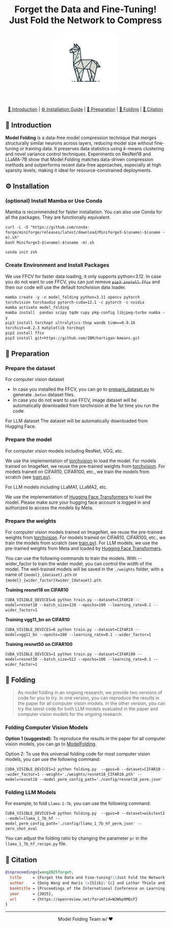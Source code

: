 
<div align="center">
  <h1>Forget the Data and Fine-Tuning! Just Fold the Network to Compress</h1>
  <img src="docs/imgs/model_folding_logo.png" width="200" alt="Model Folding favicon" style="border-radius: 5%;"><br />
<a href="https://openreview.net/forum?id=W2Wkp9MQsF" target="_blank"><img src="https://img.shields.io/badge/OpenReview-B31B1B?style=for-the-badge&logo=arxiv&logoColor=white" alt=""></a>
<a href="https://wangdongdong.wang/publication/modelfolding" target="_blank"><img src="https://img.shields.io/badge/Paper_Homepage-4A154B?style=for-the-badge&logo=Openreview&logoColor=white" alt=""></a>
<a href="https://github.com/nanguoyu/model-folding" target="_blank"><img src="https://img.shields.io/badge/GitHub-100000?style=for-the-badge&logo=github&logoColor=white" alt=""></a> <br />

 <a href="#model-folding">🎉 Introduction</a> | <a href="#Installation">⚙️ Installation Guide</a> | <a href="#Preparation">📂 Preparation</a> | <a href="#Folding">🔄 Folding</a> | <a href="#citation">📑 Citation</a>

</div>



<h2 id="model-folding">🎉 Introduction</h2>

**Model Folding** is a data-free model compression technique that merges structurally similar neurons across layers, reducing model size without fine-tuning or training data. It preserves data statistics using $k$-means clustering and novel variance control techniques. Experiments on ResNet18 and LLaMA-7B show that Model Folding matches data-driven compression methods and outperforms recent data-free approaches, especially at high sparsity levels, making it ideal for resource-constrained deployments.

<h2 id="Installation"> ⚙️ Installation</h2>

### (optional) Install Mamba or Use Conda

Mamba is recommended for faster installation. You can also use Conda for all the packages. They are functionally equivalent.

```Shell
curl -L -O "https://github.com/conda-forge/miniforge/releases/latest/download/Miniforge3-$(uname)-$(uname -m).sh"
bash Miniforge3-$(uname)-$(uname -m).sh
```

```Shell
conda init zsh
```

### Create Environment and Install Packages

We use FFCV for faster data loading, it only supports python<3.12. In case you do not want to use FFCV, you can just remove ~~`pip3 install ffcv`~~ and then our code will use the default torchvision data loader.

```Shell
mamba create -y -n model_folding python=3.11 opencv pytorch torchvision torchaudio pytorch-cuda=12.1 -c pytorch -c nvidia
mamba activate model_folding
mamba install  pandas scipy tqdm cupy pkg-config libjpeg-turbo numba -y
pip3 install torchopt ultralytics-thop wandb timm==0.9.16 torchist==0.2.3 matplotlib torchopt
pip3 install ffcv
pip3 install git+https://github.com/IBM/hartigan-kmeans.git
```

<h2 id="Preparation"> 📂 Preparation</h2>

### Prepare the dataset

For computer vision dataset
- In case you installed the FFCV, you can go to [prepare_dataset.py](./prepare_dataset.py) to generate `.beton` dataset files.
- In case you do not want to use FFCV, image dataset will be automatically downloaded from torchvision at the 1st time you run the code.

For LLM dataset
The dataset will be automatically downloaded from Hugging Face.

### Prepare the model

For computer vision models including ResNet, VGG, etc.

We use the implementation of [torchvision](https://github.com/pytorch/vision/tree/main) to load the model. For models trained on ImageNet, we reuse the pre-trained weights from [torchvision](https://github.com/pytorch/vision/tree/main).
For models trained on CIFAR10, CIFAR100, etc., we train the models from scratch (see [train.py](./train.py)).

For LLM models including LLaMA1, LLaMA2, etc.

We use the implementation of [Hugging Face Transformers](https://github.com/huggingface/transformers) to load the model. Please make sure your hugging face account is logged in and authorized to access the models by Meta.

### Prepare the weights

For computer vision models trained on ImageNet, we reuse the pre-trained weights from [torchvision](https://github.com/pytorch/vision/tree/main).
For models trained on CIFAR10, CIFAR100, etc., we train the models from scratch (see [train.py](./train.py)).
For LLM models, we use the pre-trained weights from Meta and loaded by [Hugging Face Transformers](https://github.com/huggingface/transformers).

You can use the following commands to train the models. With --wider_factor to train the wider model, you can control the width of the model.
The well-trained models will be saved in the `./weights` folder, with a name of `{model}_{dataset}.pth` or `{model}_{wider_factor}Xwider_{dataset}.pth`.

**Training resnet18 on CIFAR10**
```Shell
CUDA_VISIBLE_DEVICES=6 python train.py --dataset=CIFAR10 --model=resnet18 --batch_size=128 --epochs=100 --learning_rate=0.1 --wider_factor=1
```

**Training vgg11_bn on CIFAR10**
```Shell
CUDA_VISIBLE_DEVICES=6 python train.py --dataset=CIFAR10 --model=vgg11_bn --epochs=100 --learning_rate=0.1 --wider_factor=1
```

**Training resnet50 on CIFAR100**
```Shell
CUDA_VISIBLE_DEVICES=1 python train.py --dataset=CIFAR100 --model=resnet50 --batch_size=512 --epochs=100 --learning_rate=0.1 --wider_factor=1
```

<h2 id="Folding"> 🔄 Folding</h2>


> As model folding in an ongoing research, we provide two versions of code for you to try.
> In one version, you can reproduce the results in the paper for all computer vision models. 
> In the other version, you can try the latest code for both LLM models evaluated in the paper and computer vision models for the ongoing research.


### Folding Computer Vision Models

**Option 1 (suggested)**: To reproduce the results in the paper for all computer vision models, you can go to [ModelFolding](https://github.com/marza96/ModelFolding).

Option 2: To use this universal folding code for most computer vision models, you can use the following command:
```Shell
CUDA_VISIBLE_DEVICES=2 python folding.py  --gpus=0 --dataset=CIFAR10 --wider_factor=1 --weight='./weights/resnet18_CIFAR10.pth' --model=resnet18 --model_perm_config_path='./config/resnet18_perm.json'
```


### Folding LLM Models
For example, to fold `Llama-1-7b`, you can use the following command:
```Shell
CUDA_VISIBLE_DEVICES=0 python folding.py  --gpus=0 --dataset=wikitext2  --model=llama_1_7b_hf --model_perm_config_path='./config/llama_1_7b_hf_perm.json' --zero_shot_eval
```
You can adjust the folding ratio by changing the parameter `pr` in the `llama_1_7b_hf_recipe.py` file.


<h2 id="citation">📑 Citation</h2>

```BibTeX
@inproceedings{wang2025forget,
  title     = {Forget the Data and Fine-tuning!\\Just Fold the Network to Compress},
  author    = {Dong Wang and Haris \v{S}iki\'{c} and Lothar Thiele and Olga Saukh},
  booktitle = {Proceedings of the International Conference on Learning Representations (ICLR)},
  year      = {2025},
  url       = {https://openreview.net/forum?id=W2Wkp9MQsF} 
}
```

<hr>
<p align="center">Model Folding Team w/ ❤️</p>